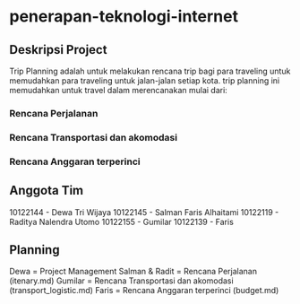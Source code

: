 # penerapan-teknologi-internet

## Deskripsi Project
Trip Planning adalah untuk melakukan rencana trip bagi para traveling untuk memudahkan para traveling untuk jalan-jalan setiap kota. trip planning ini memudahkan untuk travel dalam merencanakan mulai dari:
### Rencana Perjalanan
### Rencana Transportasi dan akomodasi
### Rencana Anggaran terperinci

## Anggota Tim
10122144 - Dewa Tri Wijaya
10122145 - Salman Faris Alhaitami
10122119 - Raditya Nalendra Utomo
10122155 - Gumilar 
10122139 - Faris

## Planning
Dewa = Project Management
Salman & Radit = Rencana Perjalanan (itenary.md)
Gumilar = Rencana Transportasi dan akomodasi (transport_logistic.md)
Faris = Rencana Anggaran terperinci (budget.md)
